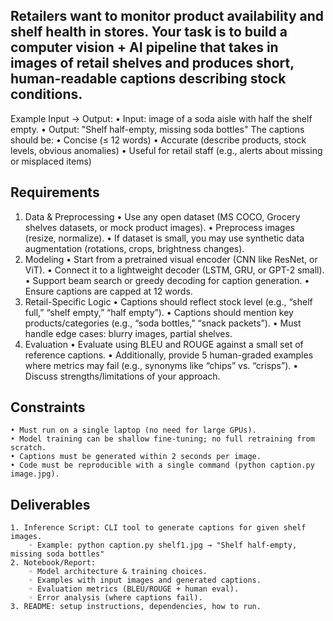 

## Retailers want to monitor product availability and shelf health in stores. Your task is to build a computer vision + AI pipeline that takes in images of retail shelves and produces short, human-readable captions describing stock conditions.

Example Input → Output:
    • Input: image of a soda aisle with half the shelf empty.
    • Output: "Shelf half-empty, missing soda bottles"
The captions should be:
    • Concise (≤ 12 words)
    • Accurate (describe products, stock levels, obvious anomalies)
    • Useful for retail staff (e.g., alerts about missing or misplaced items)

## Requirements
1. Data & Preprocessing
    • Use any open dataset (MS COCO, Grocery shelves datasets, or mock product images).
    • Preprocess images (resize, normalize).
    • If dataset is small, you may use synthetic data augmentation (rotations, crops, brightness changes).
2. Modeling
    • Start from a pretrained visual encoder (CNN like ResNet, or ViT).
    • Connect it to a lightweight decoder (LSTM, GRU, or GPT-2 small).
    • Support beam search or greedy decoding for caption generation.
    • Ensure captions are capped at 12 words.
3. Retail-Specific Logic
    • Captions should reflect stock level (e.g., “shelf full,” “shelf empty,” “half empty”).
    • Captions should mention key products/categories (e.g., “soda bottles,” “snack packets”).
    • Must handle edge cases: blurry images, partial shelves.
4. Evaluation
    • Evaluate using BLEU and ROUGE against a small set of reference captions.
    • Additionally, provide 5 human-graded examples where metrics may fail (e.g., synonyms like “chips” vs. “crisps”).
    • Discuss strengths/limitations of your approach.

## Constraints

    • Must run on a single laptop (no need for large GPUs).
    • Model training can be shallow fine-tuning; no full retraining from scratch.
    • Captions must be generated within 2 seconds per image.
    • Code must be reproducible with a single command (python caption.py image.jpg).

## Deliverables

    1. Inference Script: CLI tool to generate captions for given shelf images.
        ◦ Example: python caption.py shelf1.jpg → "Shelf half-empty, missing soda bottles"
    2. Notebook/Report:
        ◦ Model architecture & training choices.
        ◦ Examples with input images and generated captions.
        ◦ Evaluation metrics (BLEU/ROUGE + human eval).
        ◦ Error analysis (where captions fail).
    3. README: setup instructions, dependencies, how to run.

